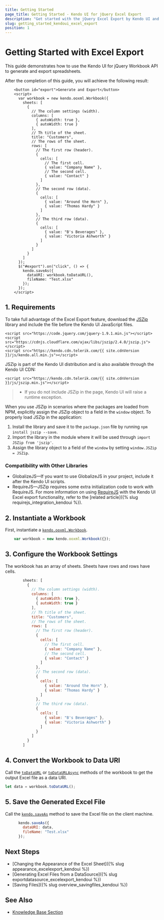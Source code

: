 ```yaml
---
title: Getting Started
page_title: Getting Started - Kendo UI for jQuery Excel Export
description: "Get started with the jQuery Excel Export by Kendo UI and learn how to generate workbooks and export them."
slug: getting_started_kendoui_excel_export
position: 1
---
```


# Getting Started with Excel Export

This guide demonstrates how to use the Kendo UI for jQuery Workbook API to generate and export spreadsheets.

After the completion of this guide, you will achieve the following result:

```dojo
    <button id="export">Generate and Export</button>
    <script>
      var workbook = new kendo.ooxml.Workbook({
        sheets: [
          {
            // The column settings (width).
            columns: [
              { autoWidth: true },
              { autoWidth: true }
            ],
            // Th title of the sheet.
            title: "Customers",
            // The rows of the sheet.
            rows: [
              // The first row (header).
              {
                cells: [
                  // The first cell.
                  { value: "Company Name" },
                  // The second cell.
                  { value: "Contact" }
                ]
              },
              // The second row (data).
              {
                cells: [
                  { value: "Around the Horn" },
                  { value: "Thomas Hardy" }
                ]
              },
              // The third row (data).
              {
                cells: [
                  { value: "B's Beverages" },
                  { value: "Victoria Ashworth" }
                ]
              }
            ]
          }
        ]
      });
      $("#export").on("click", () => {
        kendo.saveAs({
          dataURI: workbook.toDataURL(),
          fileName: "Test.xlsx"
        });
      });
    </script>
```

## 1. Requirements

To take full advantage of the Excel Export feature, download the [JSZip](http://stuk.github.io/jszip/) library and include the file before the Kendo UI JavaScript files.

```
<script src="https://code.jquery.com/jquery-1.9.1.min.js"></script>
<script src="https://cdnjs.cloudflare.com/ajax/libs/jszip/2.4.0/jszip.js"></script>
<script src="https://kendo.cdn.telerik.com/{{ site.cdnVersion }}/js/kendo.all.min.js"></script>
```

JSZip is part of the Kendo UI distribution and is also available through the Kendo UI CDN:

```
<script src="https://kendo.cdn.telerik.com/{{ site.cdnVersion }}/js/jszip.min.js"></script>
```

> * If you do not include JSZip in the page, Kendo UI will raise a runtime exception.

When you use JSZip in scenarios where the packages are loaded from NPM, explicitly assign the JSZip object to a field in the `window` object. To properly load JSZip in the application:

1. Install the library and save it to the `package.json` file by running `npm install jszip --save`.
1. Import the library in the module where it will be used through `import JSZip from 'jszip'`.
1. Assign the library object to a field of the `window` by setting `window.JSZip = JSZip`.

### Compatibility with Other Libraries

* GlobalizeJS&mdash;If you want to use GlobalizeJS in your project, include it after the Kendo UI scripts.
* RequireJS&mdash;JSZip requires some extra initialization code to work with RequireJS. For more information on using [RequireJS](http://requirejs.org/) with the Kendo UI Excel export functionality, refer to the [related article]({% slug requirejs_integration_kendoui %}).

## 2. Instantiate a Workbook

First, instantiate a [`kendo.ooxml.Workbook`](/api/javascript/ooxml/workbook).

```javascript
    var workbook = new kendo.ooxml.Workbook({});
```

## 3. Configure the Workbook Settings

The workbook has an array of sheets. Sheets have rows and rows have cells.

```javascript
        sheets: [
          {
            // The column settings (width).
            columns: [
              { autoWidth: true },
              { autoWidth: true }
            ],
            // Th title of the sheet.
            title: "Customers",
            // The rows of the sheet.
            rows: [
              // The first row (header).
              {
                cells: [
                  // The first cell.
                  { value: "Company Name" },
                  // The second cell.
                  { value: "Contact" }
                ]
              },
              // The second row (data).
              {
                cells: [
                  { value: "Around the Horn" },
                  { value: "Thomas Hardy" }
                ]
              },
              // The third row (data).
              {
                cells: [
                  { value: "B's Beverages" },
                  { value: "Victoria Ashworth" }
                ]
              }
            ]
          }
        ]
```

## 4. Convert the Workbook to Data URI

Call the [`toDataURL`](/api/javascript/ooxml/workbook/methods/todataurl) or [`toDataURLAsync`](/api/javascript/ooxml/workbook/methods/todataurlasync) methods of the workbook to get the output Excel file as a data URI.

```javascript
let data = workbook.toDataURL();
```

## 5. Save the Generated Excel File

Call the [`kendo.saveAs`](/api/javascript/kendo/methods/saveas) method to save the Excel file on the client machine.

```javascript
      kendo.saveAs({
        dataURI: data,
        fileName: "Test.xlsx"
      });
```

## Next Steps

* [Changing the Appearance of the Excel Sheet]({% slug appearance_excelexport_kendoui %})
* [Generating Excel Files from a DataSource]({% slug exportdatasource_excelexport_kendoui %})
* [Saving Files]({% slug overview_savingfiles_kendoui %})

## See Also 

* [Knowledge Base Section](/knowledge-base)

<script>
  window.onload = function() {
    document.getElementsByClassName("btn-run")[0].click();
  }
</script>